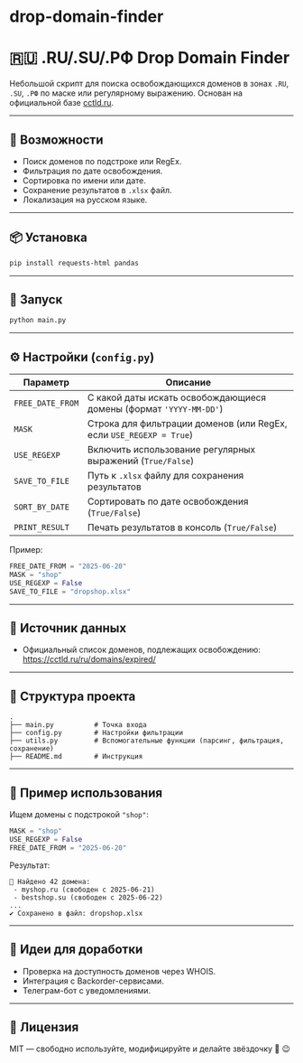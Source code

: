 # drop-domain-finder

# 🇷🇺 .RU/.SU/.РФ Drop Domain Finder

Небольшой скрипт для поиска освобождающихся доменов в зонах `.RU`, `.SU`, `.РФ` по маске или регулярному выражению. Основан на официальной базе [cctld.ru](https://cctld.ru/ru/domains/expired/).

---

## 🔧 Возможности

- Поиск доменов по подстроке или RegEx.
- Фильтрация по дате освобождения.
- Сортировка по имени или дате.
- Сохранение результатов в `.xlsx` файл.
- Локализация на русском языке.

---

## 📦 Установка

```bash
pip install requests-html pandas
```

---

## 🚀 Запуск

```bash
python main.py
```

---

## ⚙️ Настройки (`config.py`)

| Параметр              | Описание                                                                 |
|-----------------------|--------------------------------------------------------------------------|
| `FREE_DATE_FROM`      | С какой даты искать освобождающиеся домены (формат `'YYYY-MM-DD'`)      |
| `MASK`                | Строка для фильтрации доменов (или RegEx, если `USE_REGEXP = True`)     |
| `USE_REGEXP`          | Включить использование регулярных выражений (`True/False`)              |
| `SAVE_TO_FILE`        | Путь к `.xlsx` файлу для сохранения результатов                         |
| `SORT_BY_DATE`        | Сортировать по дате освобождения (`True/False`)                         |
| `PRINT_RESULT`        | Печать результатов в консоль (`True/False`)                             |

Пример:

```python
FREE_DATE_FROM = "2025-06-20"
MASK = "shop"
USE_REGEXP = False
SAVE_TO_FILE = "dropshop.xlsx"
```

---

## 📄 Источник данных

- Официальный список доменов, подлежащих освобождению:  
  https://cctld.ru/ru/domains/expired/

---

## 📁 Структура проекта

```
.
├── main.py          # Точка входа
├── config.py        # Настройки фильтрации
├── utils.py         # Вспомогательные функции (парсинг, фильтрация, сохранение)
├── README.md        # Инструкция
```

---

## 📌 Пример использования

Ищем домены с подстрокой `"shop"`:

```python
MASK = "shop"
USE_REGEXP = False
FREE_DATE_FROM = "2025-06-20"
```

Результат:

```
🔎 Найдено 42 домена:
 - myshop.ru (свободен с 2025-06-21)
 - bestshop.su (свободен с 2025-06-22)
...
✔️ Сохранено в файл: dropshop.xlsx
```

---

## 🧠 Идеи для доработки

- Проверка на доступность доменов через WHOIS.
- Интеграция с Backorder-сервисами.
- Телеграм-бот с уведомлениями.

---

## 📝 Лицензия

MIT — свободно используйте, модифицируйте и делайте звёздочку 🌟 😉
